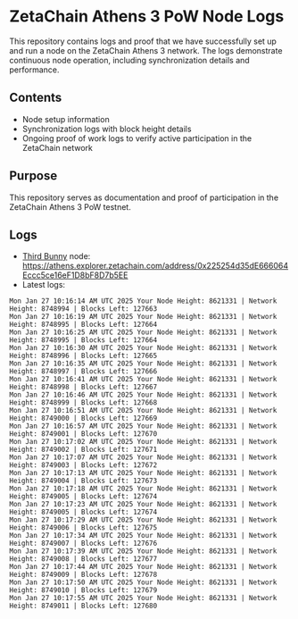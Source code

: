# ZetaChain Athens 3 PoW Node Logs
This repository contains logs and proof that we have successfully set up and run a node on the ZetaChain Athens 3 network. The logs demonstrate continuous node operation, including synchronization details and performance.

## Contents
- Node setup information
- Synchronization logs with block height details
- Ongoing proof of work logs to verify active participation in the ZetaChain network

## Purpose
This repository serves as documentation and proof of participation in the ZetaChain Athens 3 PoW testnet.

## Logs

- [Third Bunny](https://thirdbunny.xyz/) node: https://athens.explorer.zetachain.com/address/0x225254d35dE666064Eccc5ce16eF1D8bF8D7b5EE
- Latest logs:
```
Mon Jan 27 10:16:14 AM UTC 2025 Your Node Height: 8621331 | Network Height: 8748994 | Blocks Left: 127663
Mon Jan 27 10:16:19 AM UTC 2025 Your Node Height: 8621331 | Network Height: 8748995 | Blocks Left: 127664
Mon Jan 27 10:16:25 AM UTC 2025 Your Node Height: 8621331 | Network Height: 8748995 | Blocks Left: 127664
Mon Jan 27 10:16:30 AM UTC 2025 Your Node Height: 8621331 | Network Height: 8748996 | Blocks Left: 127665
Mon Jan 27 10:16:35 AM UTC 2025 Your Node Height: 8621331 | Network Height: 8748997 | Blocks Left: 127666
Mon Jan 27 10:16:41 AM UTC 2025 Your Node Height: 8621331 | Network Height: 8748998 | Blocks Left: 127667
Mon Jan 27 10:16:46 AM UTC 2025 Your Node Height: 8621331 | Network Height: 8748999 | Blocks Left: 127668
Mon Jan 27 10:16:51 AM UTC 2025 Your Node Height: 8621331 | Network Height: 8749000 | Blocks Left: 127669
Mon Jan 27 10:16:57 AM UTC 2025 Your Node Height: 8621331 | Network Height: 8749001 | Blocks Left: 127670
Mon Jan 27 10:17:02 AM UTC 2025 Your Node Height: 8621331 | Network Height: 8749002 | Blocks Left: 127671
Mon Jan 27 10:17:07 AM UTC 2025 Your Node Height: 8621331 | Network Height: 8749003 | Blocks Left: 127672
Mon Jan 27 10:17:13 AM UTC 2025 Your Node Height: 8621331 | Network Height: 8749004 | Blocks Left: 127673
Mon Jan 27 10:17:18 AM UTC 2025 Your Node Height: 8621331 | Network Height: 8749005 | Blocks Left: 127674
Mon Jan 27 10:17:23 AM UTC 2025 Your Node Height: 8621331 | Network Height: 8749005 | Blocks Left: 127674
Mon Jan 27 10:17:29 AM UTC 2025 Your Node Height: 8621331 | Network Height: 8749006 | Blocks Left: 127675
Mon Jan 27 10:17:34 AM UTC 2025 Your Node Height: 8621331 | Network Height: 8749007 | Blocks Left: 127676
Mon Jan 27 10:17:39 AM UTC 2025 Your Node Height: 8621331 | Network Height: 8749008 | Blocks Left: 127677
Mon Jan 27 10:17:44 AM UTC 2025 Your Node Height: 8621331 | Network Height: 8749009 | Blocks Left: 127678
Mon Jan 27 10:17:50 AM UTC 2025 Your Node Height: 8621331 | Network Height: 8749010 | Blocks Left: 127679
Mon Jan 27 10:17:55 AM UTC 2025 Your Node Height: 8621331 | Network Height: 8749011 | Blocks Left: 127680
```
